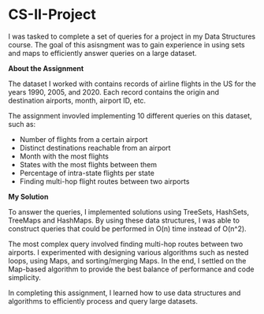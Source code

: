 # CS-II-Project
 
I was tasked to complete a set of queries for a project in my Data Structures course. The goal of this asisngment was to gain experience in using sets and maps to efficiently answer queries on a large dataset.

**About the Assignment**

The dataset I worked with contains records of airline flights in the US for the years 1990, 2005, and 2020. Each record contains the origin and destination airports, month, airport ID, etc.

The assignment invovled implementing 10 different queries on this dataset, such as:
- Number of flights from a certain airport
- Distinct destinations reachable from an airport
- Month with the most flights
- States with the most flights between them
- Percentage of intra-state flights per state
- Finding multi-hop flight routes between two airports

**My Solution**

To answer the queries, I implemented solutions using TreeSets, HashSets, TreeMaps and HashMaps. By using these data structures, I was able to construct queries that could be performed in O(n) time instead of O(n^2).

The most complex query involved finding multi-hop routes between two airports. I experimented with designing various algorithms such as nested loops, using Maps, and sorting/merging Maps. In the end, I settled on the Map-based algorithm to provide the best balance of performance and code simplicity.

In completing this assignment, I learned how to use data structures and algorithms to efficiently process and query large datasets.
